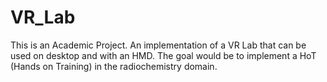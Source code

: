 # VR_Lab
This is an Academic Project. An implementation of a VR Lab that can be used on desktop and with an HMD. The goal would be to implement a HoT (Hands on Training) in the radiochemistry domain. 
